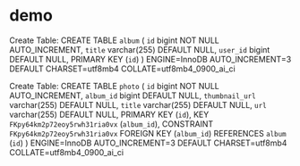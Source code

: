 # demo
Create Table: CREATE TABLE `album` (
  `id` bigint NOT NULL AUTO_INCREMENT,
  `title` varchar(255) DEFAULT NULL,
  `user_id` bigint DEFAULT NULL,
  PRIMARY KEY (`id`)
) ENGINE=InnoDB AUTO_INCREMENT=3 DEFAULT CHARSET=utf8mb4 COLLATE=utf8mb4_0900_ai_ci


Create Table: CREATE TABLE `photo` (
  `id` bigint NOT NULL AUTO_INCREMENT,
  `album_id` bigint DEFAULT NULL,
  `thumbnail_url` varchar(255) DEFAULT NULL,
  `title` varchar(255) DEFAULT NULL,
  `url` varchar(255) DEFAULT NULL,
  PRIMARY KEY (`id`),
  KEY `FKpy64km2p72eoy5rwh31ria0vx` (`album_id`),
  CONSTRAINT `FKpy64km2p72eoy5rwh31ria0vx` FOREIGN KEY (`album_id`) REFERENCES `album` (`id`)
) ENGINE=InnoDB AUTO_INCREMENT=3 DEFAULT CHARSET=utf8mb4 COLLATE=utf8mb4_0900_ai_ci
